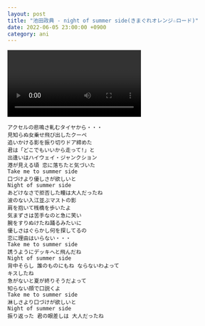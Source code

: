 ```yaml
---
layout: post
title: "池田政典 - night of summer side(きまぐれオレンジ☆ロード)"
date: 2022-06-05 23:00:00 +0900
category: ani
---
```


<div class="video-container">
    <video id="player" class="video-js vjs-default-skin vjs-big-play-centered" data-json="/public/json/ani/池田政典 - night of summer side(きまぐれオレンジ☆ロード).json"></video>
</div>

```
アクセルの悲鳴さ軋むタイヤから・・・
見知らぬ女乗せ飛び出したクーペ
追いかける影を振り切りドア締めた
君は「どこでもいいから走って!」と
出逢いはハイウェイ・ジャンクション
港が見える頃 恋に落ちたと気づいた
Take me to summer side
口づけより優しさが欲しいと
Night of summer side
あどけなさで拒否した瞳は大人だったね
波のない入江並ぶマストの影
肩を抱いて桟橋を歩いたよ
気まずさは苦手なのと急に笑い
腕をすりぬけたね踊るみたいに
優しさはぐらかし何を探してるの
恋に理由はいらない・・・
Take me to summer side
誘うようにデッキへと飛んだね
Night of summer side
背中そらし 誰のものにもね ならないわよって
キスしたね
急がないと夏が終りそうだよって
知らない顔で口説くよ
Take me to summer side
淋しさより口づけが欲しいと
Night of summer side
振り返った 君の眼差しは 大人だったね
```
